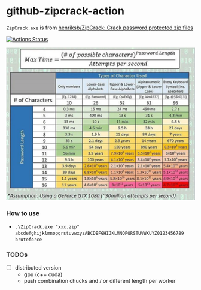 github-zipcrack-action
======================
`ZipCrack.exe` is from [henriksb/ZipCrack: Crack password protected zip files](https://github.com/henriksb/ZipCrack)

[![Actions Status](https://github.com/dirkarnez/github-zipcrack-action/workflows/zipcrack-actions-workflow/badge.svg)](https://github.com/dirkarnez/github-zipcrack-action/actions)

![](password-breaking-time-calculator.png)
### How to use
- `.\ZipCrack.exe "xxx.zip" abcdefghijklmnopqrstuvwxyzABCDEFGHIJKLMNOPQRSTUVWXUYZ0123456789 bruteforce`

### TODOs
- [ ] distributed version
  - gpu (c++ cuda)
  - push combination chucks and / or different length per worker

